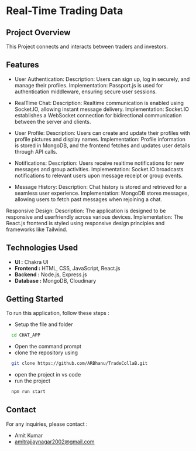 # Real-Time Trading Data

## Project Overview

This Project connects and interacts between traders and investors. 

## Features

- User Authentication:
 Description: Users can sign up, log in securely, and manage their profiles.
 Implementation: Passport.js is used for authentication middleware, ensuring secure user sessions.

- RealTime Chat:
 Description: Realtime communication is enabled using Socket.IO, allowing instant message delivery.
 Implementation: Socket.IO establishes a WebSocket connection for bidirectional communication between the server and clients.

- User Profile:
 Description: Users can create and update their profiles with profile pictures and display names.
 Implementation: Profile information is stored in MongoDB, and the frontend fetches and updates user details through API calls.

- Notifications:
 Description: Users receive realtime notifications for new messages and group activities.
 Implementation: Socket.IO broadcasts notifications to relevant users upon message receipt or group events.

- Message History:
 Description: Chat history is stored and retrieved for a seamless user experience.
 Implementation: MongoDB stores messages, allowing users to fetch past messages when rejoining a chat.

 Responsive Design:
 Description: The application is designed to be responsive and userfriendly across various devices.
 Implementation: The React.js frontend is styled using responsive design principles and frameworks like Tailwind.


## Technologies Used

- **UI :** Chakra UI
- **Frontend :** HTML, CSS, JavaScript, React.js
- **Backend :** Node.js, Express.js
- **Database :** MongoDB, Cloudinary

## Getting Started

To run this application, follow these steps :
- Setup the file and folder
```bash
  cd CHAT_APP
```
- Open the command prompt
- clone the repository using
```bash
  git clone https://github.com/ARBhanu/TradeCollaB.git
```
- open the project in vs code
- run the project
```bash
  npm run start
```

## Contact

For any inquiries, please contact :
- Amit Kumar
- amitrajjaynagar2002@gmail.com

